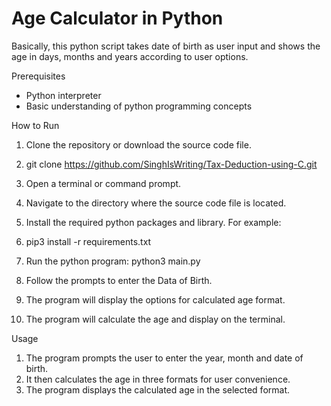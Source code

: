 # Age Calculator in Python
Basically, this python script takes date of birth as user input and shows the age in days, months and years according to user options.

Prerequisites
* Python interpreter
* Basic understanding of python programming concepts

How to Run
1. Clone the repository or download the source code file.
2. git clone https://github.com/SinghIsWriting/Tax-Deduction-using-C.git
3. Open a terminal or command prompt.
4. Navigate to the directory where the source code file is located.

5. Install the required python packages and library. For example:
6. pip3 install -r requirements.txt

7. Run the python program: 
python3 main.py

8. Follow the prompts to enter the Data of Birth.

9. The program will display the options for calculated age format.
10. The program will calculate the age and display on the terminal.

Usage
1. The program prompts the user to enter the year, month and date of birth.
2. It then calculates the age in three formats for user convenience.
3. The program displays the calculated age in the selected format.
